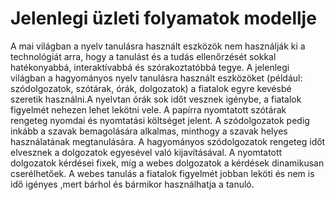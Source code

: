 # Jelenlegi üzleti folyamatok modellje

A mai világban a nyelv tanulásra használt eszközök nem használják ki a technológiát arra,
hogy a tanulást és a tudás ellenőrzését sokkal hatékonyabbá, interaktívabbá és szórakoztatóbbá tegye.
A jelenlegi világban a hagyományos nyelv tanulásra használt eszközöket (például: szódolgozatok, szótárak, órák, dolgozatok)
a fiatalok egyre kevésbé szeretik használni.A nyelvtan órák sok időt vesznek igénybe,
a fiatalok figyelmét nehezen lehet lekötni vele. A papírra nyomtatott szótárak rengeteg nyomdai és nyomtatási költséget jelent.
A szódolgozatok pedig inkább a szavak bemagolására alkalmas, minthogy
a szavak helyes használatának megtanulására. A hagyományos szódolgozatok rengeteg időt elvesznek a dolgozatok
egyesével való kijavításával. A nyomtatott dolgozatok kérdései fixek, míg a webes dolgozatok a kérdések dinamikusan cserélhetőek.
A webes tanulás a fiatalok figyelmét jobban leköti és nem is idő igényes ,mert bárhol és bármikor használhatja a tanuló.